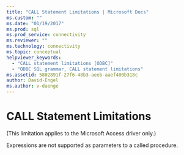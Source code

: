 ```yaml
---
title: "CALL Statement Limitations | Microsoft Docs"
ms.custom: ""
ms.date: "01/19/2017"
ms.prod: sql
ms.prod_service: connectivity
ms.reviewer: ""
ms.technology: connectivity
ms.topic: conceptual
helpviewer_keywords: 
  - "CALL statement limitations [ODBC]"
  - "ODBC SQL grammar, CALL statement limitations"
ms.assetid: 5802891f-27f6-48b3-aeeb-aaef400b318c
author: David-Engel
ms.author: v-daenge
---
```

# CALL Statement Limitations
(This limitation applies to the Microsoft Access driver only.)  
  
 Expressions are not supported as parameters to a called procedure.
